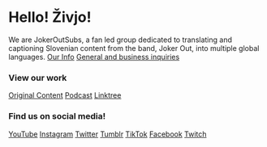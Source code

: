 # Hello! Živjo!
We are JokerOutSubs, a fan led group dedicated to translating and captioning Slovenian content from the band, Joker Out, into multiple global languages.
[Our Info](https://github.com/Joker-Out-Subs)
[General and business inquiries](mailto:jokeroutsubs@gmail.com)

### View our work
[Original Content](https://www.youtube.com/playlist?list=PLtFmmB-vwS1_nyNu9dfRE2LOKa8ePAWXw)
[Podcast](https://podcasters.spotify.com/pod/show/jokeroutsubs-podcasts)
[Linktree](https://linktr.ee/jokeroutsubs)

### Find us on social media!
[YouTube](https://www.youtube.com/@JokerOutSubs)
[Instagram](https://www.instagram.com/joker.out.subs)
[Twitter](https://twitter.com/jokeroutsubs)
[Tumblr](https://jokeroutsubs.tumblr.com/)
[TikTok](https://www.tiktok.com/@jokeroutsubs)
[Facebook](https://www.facebook.com/jokeroutsubs)
[Twitch](https://www.twitch.tv/jokeroutsubs)

<!--
**jokeroutsubs/jokeroutsubs** is a ✨ _special_ ✨ repository because its `README.md` (this file) appears on your GitHub profile.

Here are some ideas to get you started:

- 🔭 I’m currently working on ...
- 🌱 I’m currently learning ...
- 👯 I’m looking to collaborate on ...
- 🤔 I’m looking for help with ...
- 💬 Ask me about ...
- 📫 How to reach me: ...
- 😄 Pronouns: ...
- ⚡ Fun fact: ...
-->

